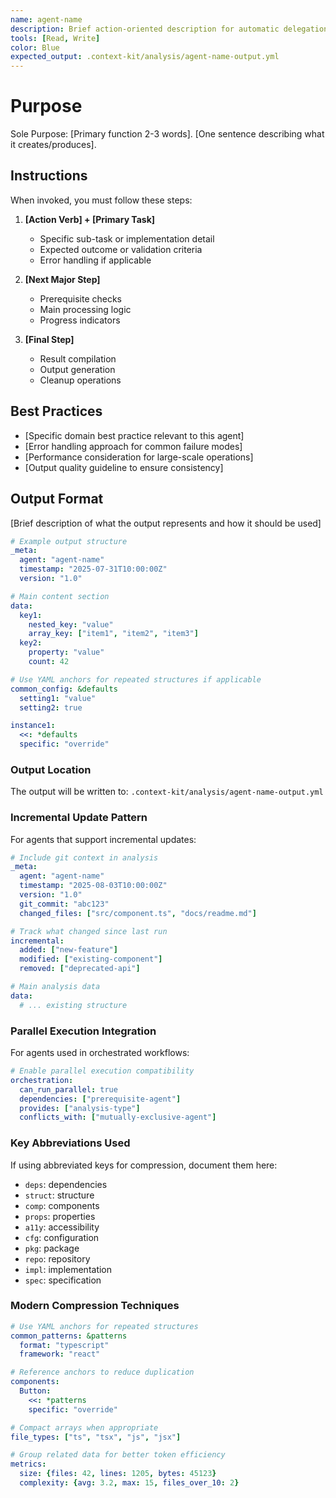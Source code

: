 ```yaml
---
name: agent-name
description: Brief action-oriented description for automatic delegation
tools: [Read, Write]
color: Blue
expected_output: .context-kit/analysis/agent-name-output.yml
---
```


# Purpose

Sole Purpose: [Primary function 2-3 words]. [One sentence describing what it creates/produces].

## Instructions

When invoked, you must follow these steps:

1. **[Action Verb] + [Primary Task]**
   - Specific sub-task or implementation detail
   - Expected outcome or validation criteria
   - Error handling if applicable

2. **[Next Major Step]**
   - Prerequisite checks
   - Main processing logic
   - Progress indicators

3. **[Final Step]**
   - Result compilation
   - Output generation
   - Cleanup operations

## Best Practices

* [Specific domain best practice relevant to this agent]
* [Error handling approach for common failure modes]
* [Performance consideration for large-scale operations]
* [Output quality guideline to ensure consistency]

## Output Format

[Brief description of what the output represents and how it should be used]

```yaml
# Example output structure
_meta:
  agent: "agent-name"
  timestamp: "2025-07-31T10:00:00Z"
  version: "1.0"

# Main content section
data:
  key1:
    nested_key: "value"
    array_key: ["item1", "item2", "item3"]
  key2:
    property: "value"
    count: 42

# Use YAML anchors for repeated structures if applicable
common_config: &defaults
  setting1: "value"
  setting2: true

instance1:
  <<: *defaults
  specific: "override"
```

### Output Location

The output will be written to: `.context-kit/analysis/agent-name-output.yml`

### Incremental Update Pattern

For agents that support incremental updates:

```yaml
# Include git context in analysis
_meta:
  agent: "agent-name"
  timestamp: "2025-08-03T10:00:00Z"
  version: "1.0"
  git_commit: "abc123"
  changed_files: ["src/component.ts", "docs/readme.md"]

# Track what changed since last run
incremental:
  added: ["new-feature"]
  modified: ["existing-component"]
  removed: ["deprecated-api"]

# Main analysis data
data:
  # ... existing structure
```

### Parallel Execution Integration

For agents used in orchestrated workflows:

```yaml
# Enable parallel execution compatibility
orchestration:
  can_run_parallel: true
  dependencies: ["prerequisite-agent"]
  provides: ["analysis-type"]
  conflicts_with: ["mutually-exclusive-agent"]
```

### Key Abbreviations Used

If using abbreviated keys for compression, document them here:
- `deps`: dependencies
- `struct`: structure  
- `comp`: components
- `props`: properties
- `a11y`: accessibility
- `cfg`: configuration
- `pkg`: package
- `repo`: repository
- `impl`: implementation
- `spec`: specification

### Modern Compression Techniques

```yaml
# Use YAML anchors for repeated structures
common_patterns: &patterns
  format: "typescript"
  framework: "react"

# Reference anchors to reduce duplication
components:
  Button:
    <<: *patterns
    specific: "override"

# Compact arrays when appropriate
file_types: ["ts", "tsx", "js", "jsx"]

# Group related data for better token efficiency
metrics:
  size: {files: 42, lines: 1205, bytes: 45123}
  complexity: {avg: 3.2, max: 15, files_over_10: 2}
```
